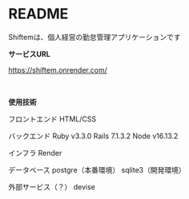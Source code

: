 # README

Shiftemは、個人経営の勤怠管理アプリケーションです
<br>

**サービスURL**

https://shiftem.onrender.com/

<br>

**使用技術**

フロントエンド
HTML/CSS

バックエンド
Ruby v3.3.0
Rails 7.1.3.2
Node v16.13.2

インフラ
Render

データベース
postgre（本番環境）
sqlite3（開発環境）

外部サービス（？）
devise
